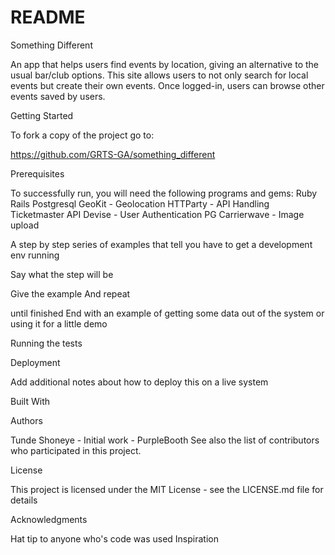 # README

Something Different

An app that helps users find events by location, giving an alternative to the usual bar/club options.
This site allows users to not only search for local events but create their own events. Once logged-in, users can browse
other events saved by users.

Getting Started

To fork a copy of the project go to: 

https://github.com/GRTS-GA/something_different

Prerequisites

To successfully run, you will need the following programs and gems:
Ruby
Rails
Postgresql
GeoKit - Geolocation
HTTParty - API Handling
Ticketmaster API
Devise - User Authentication
PG
Carrierwave - Image upload


A step by step series of examples that tell you have to get a development env running

Say what the step will be

Give the example
And repeat

until finished
End with an example of getting some data out of the system or using it for a little demo

Running the tests


Deployment

Add additional notes about how to deploy this on a live system

Built With


Authors

Tunde Shoneye - Initial work - PurpleBooth
See also the list of contributors who participated in this project.

License

This project is licensed under the MIT License - see the LICENSE.md file for details

Acknowledgments

Hat tip to anyone who's code was used
Inspiration

